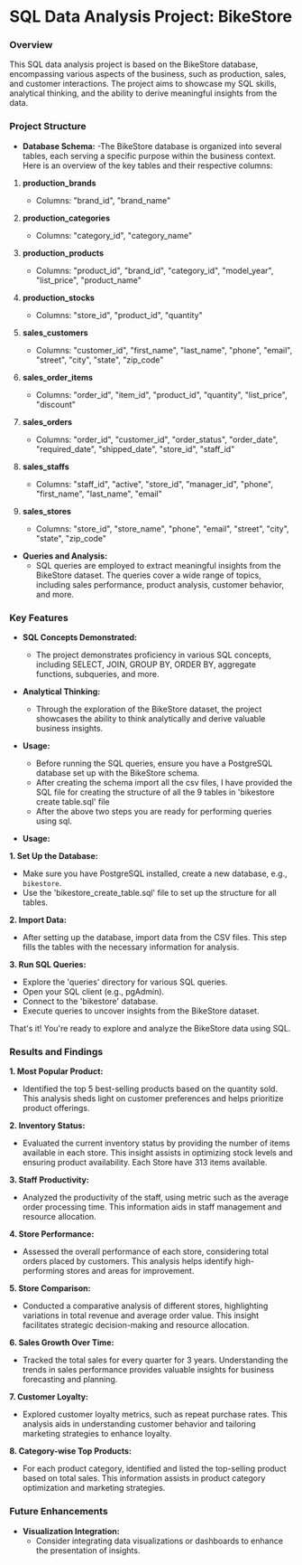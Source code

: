 # SQL Data Analysis Project: BikeStore

 <h3>Overview</h3>

This SQL data analysis project is based on the BikeStore database, encompassing various aspects of the business, such as production, sales, and customer interactions. The project aims to showcase my SQL skills, analytical thinking, and the ability to derive meaningful insights from the data.

 <h3>Project Structure</h3>

- **Database Schema:**
-The BikeStore database is organized into several tables, each serving a specific purpose within the business context. Here is an overview of the key tables and their respective columns:

1. **production_brands**
   - Columns: "brand_id", "brand_name"

2. **production_categories**
   - Columns: "category_id", "category_name"

3. **production_products**
   - Columns: "product_id", "brand_id", "category_id", "model_year", "list_price", "product_name"

4. **production_stocks**
   - Columns: "store_id", "product_id", "quantity"

5. **sales_customers**
   - Columns: "customer_id", "first_name", "last_name", "phone", "email", "street", "city", "state", "zip_code"

6. **sales_order_items**
   - Columns: "order_id", "item_id", "product_id", "quantity", "list_price", "discount"

7. **sales_orders**
   - Columns: "order_id", "customer_id", "order_status", "order_date", "required_date", "shipped_date", "store_id", "staff_id"

8. **sales_staffs**
   - Columns: "staff_id", "active", "store_id", "manager_id", "phone", "first_name", "last_name", "email"

9. **sales_stores**
   - Columns: "store_id", "store_name", "phone", "email", "street", "city", "state", "zip_code"

- **Queries and Analysis:**
  - SQL queries are employed to extract meaningful insights from the BikeStore dataset. The queries cover a wide range of topics, including sales performance, product analysis, customer behavior, and more.

 <h3>Key Features</h3>

- **SQL Concepts Demonstrated:**
  - The project demonstrates proficiency in various SQL concepts, including SELECT, JOIN, GROUP BY, ORDER BY, aggregate functions, subqueries, and more.

- **Analytical Thinking:**
  - Through the exploration of the BikeStore dataset, the project showcases the ability to think analytically and derive valuable business insights.

 - **Usage:**
    - Before running the SQL queries, ensure you have a PostgreSQL database set up with the BikeStore schema.
    - After creating the schema import all the csv files, I have provided the SQL file for creating the structure of all the 9 tables in 'bikestore create table.sql' file
    - After the above two steps you are ready for performing queries using sql.
- **Usage:**

**1. Set Up the Database:**

- Make sure you have PostgreSQL installed, create a new database, e.g., `bikestore`.
- Use the 'bikestore_create_table.sql' file to set up the structure for all tables.

**2. Import Data:**

- After setting up the database, import data from the CSV files. This step fills the tables with the necessary information for analysis.

**3. Run SQL Queries:**

- Explore the 'queries' directory for various SQL queries.
- Open your SQL client (e.g., pgAdmin).
- Connect to the 'bikestore' database.
- Execute queries to uncover insights from the BikeStore dataset.

That's it! You're ready to explore and analyze the BikeStore data using SQL.


<h3>Results and Findings</h3>

  **1. Most Popular Product:**
  - Identified the top 5 best-selling products based on the quantity sold. This analysis sheds light on customer preferences and helps prioritize product offerings.

  **2. Inventory Status:**
  - Evaluated the current inventory status by providing the number of items available in each store. This insight assists in optimizing stock levels and ensuring product availability. Each Store have 313 items available.

  **3. Staff Productivity:**
  - Analyzed the productivity of the staff, using metric such as the average order processing time. This information aids in staff management and resource allocation.

**4. Store Performance:**
  - Assessed the overall performance of each store, considering total orders placed by customers. This analysis helps identify high-performing stores and areas for improvement.

**5. Store Comparison:**
  - Conducted a comparative analysis of different stores, highlighting variations in total revenue and average order value. This insight facilitates strategic decision-making and resource allocation.

**6. Sales Growth Over Time:**
  - Tracked the total sales for every quarter for 3 years. Understanding the trends in sales performance provides valuable insights for business forecasting and planning.

**7. Customer Loyalty:**
  - Explored customer loyalty metrics, such as repeat purchase rates. This analysis aids in understanding customer behavior and tailoring marketing strategies to enhance loyalty.

**8. Category-wise Top Products:**
  - For each product category, identified and listed the top-selling product based on total sales. This information assists in product category optimization and marketing strategies.

 <h3>Future Enhancements</h3>

- **Visualization Integration:**
  - Consider integrating data visualizations or dashboards to enhance the presentation of insights.
